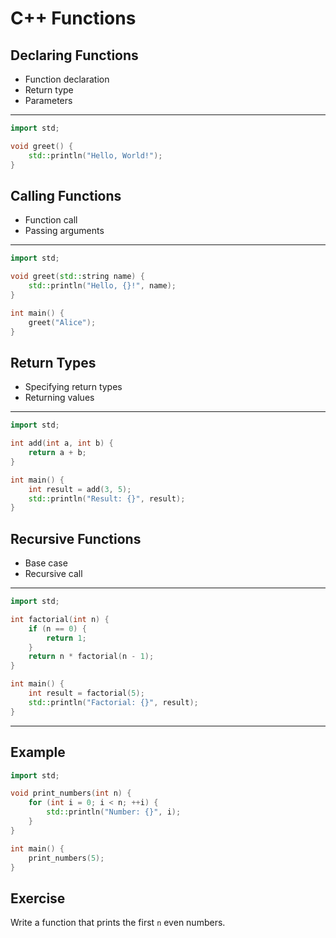# C++ Functions

## Declaring Functions

- Function declaration
- Return type
- Parameters

---

```cpp
import std;

void greet() {
    std::println("Hello, World!");
}
```

## Calling Functions

- Function call
- Passing arguments

---

```cpp
import std;

void greet(std::string name) {
    std::println("Hello, {}!", name);
}

int main() {
    greet("Alice");
}
```

## Return Types

- Specifying return types
- Returning values

---

```cpp
import std;

int add(int a, int b) {
    return a + b;
}

int main() {
    int result = add(3, 5);
    std::println("Result: {}", result);
}
```

## Recursive Functions

- Base case
- Recursive call

---

```cpp
import std;

int factorial(int n) {
    if (n == 0) {
        return 1;
    }
    return n * factorial(n - 1);
}

int main() {
    int result = factorial(5);
    std::println("Factorial: {}", result);
}
```

---

## Example

```cpp
import std;

void print_numbers(int n) {
    for (int i = 0; i < n; ++i) {
        std::println("Number: {}", i);
    }
}

int main() {
    print_numbers(5);
}
```

## Exercise

Write a function that prints the first `n` even numbers.
